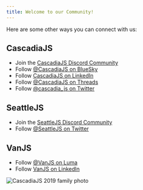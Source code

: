```yaml
---
title: Welcome to our Community!
---
```

Here are some other ways you can connect with us:

## CascadiaJS

* Join the [CascadiaJS Discord Community](https://discord.gg/kkYR86GM29)
* Follow [@CascadiaJS on BlueSky](https://bsky.app/profile/cascadiajs.com)
* Follow [CascadiaJS on LinkedIn](https://www.linkedin.com/showcase/cascadiajs/)
* Follow [@CascadiaJS on Threads](https://www.threads.net/@cascadia_js)
* Follow [@cascadia_js on Twitter](https://twitter.com/CascadiaJS)


## SeattleJS

* Join the [SeattleJS Discord Community](https://discord.gg/DtmRZn3G4V)
* Follow [@SeattleJS on Twitter](https://twitter.com/SeattleJS)

## VanJS

* Follow [@VanJS on Luma](https://lu.ma/vanjs)
* Follow [VanJS on LinkedIn](https://www.linkedin.com/company/vancouverjs/)

![CascadiaJS 2019 family photo](https://2022.cascadiajs.com/images/past/cjs19-family.jpg)


